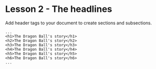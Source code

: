 # Lesson 2 - The headlines

Add header tags to your document to create sections and subsections.

```
...
<h1>The Dragon Ball's story</h1>
<h2>The Dragon Ball's story</h2>
<h3>The Dragon Ball's story</h3>
<h4>The Dragon Ball's story</h4>
<h5>The Dragon Ball's story</h5>
<h6>The Dragon Ball's story</h6>
...
```

